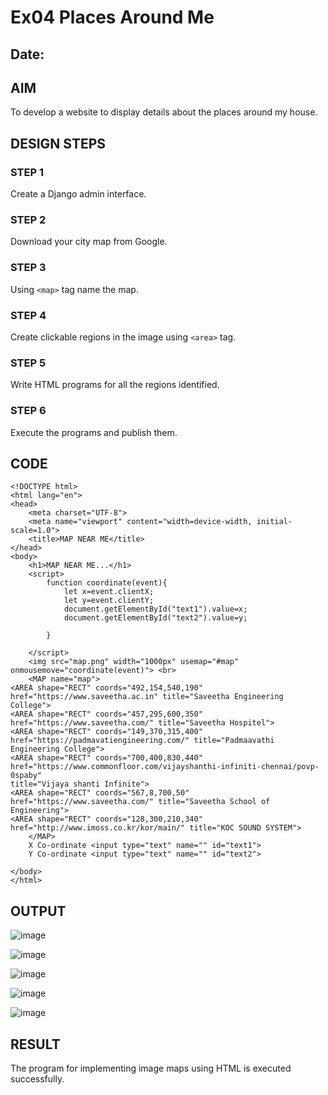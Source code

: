 # Ex04 Places Around Me
## Date: 

## AIM
To develop a website to display details about the places around my house.

## DESIGN STEPS

### STEP 1
Create a Django admin interface.

### STEP 2
Download your city map from Google.

### STEP 3
Using ```<map>``` tag name the map.

### STEP 4
Create clickable regions in the image using ```<area>``` tag.

### STEP 5
Write HTML programs for all the regions identified.

### STEP 6
Execute the programs and publish them.

## CODE

```
<!DOCTYPE html>
<html lang="en">
<head>
    <meta charset="UTF-8">
    <meta name="viewport" content="width=device-width, initial-scale=1.0">
    <title>MAP NEAR ME</title>
</head>
<body>
    <h1>MAP NEAR ME...</h1>
    <script>
        function coordinate(event){
            let x=event.clientX;
            let y=event.clientY;
            document.getElementById("text1").value=x;
            document.getElementById("text2").value=y;

        }
    
    </script>
    <img src="map.png" width="1000px" usemap="#map" onmousemove="coordinate(event)"> <br>
    <MAP name="map">
<AREA shape="RECT" coords="492,154,540,190" href="https://www.saveetha.ac.in" title="Saveetha Engineering College">
<AREA shape="RECT" coords="457,295,600,350" href="https://www.saveetha.com/" title="Saveetha Hospitel">
<AREA shape="RECT" coords="149,370,315,400" href="https://padmavatiengineering.com/" title="Padmaavathi Engineering College">
<AREA shape="RECT" coords="700,400,830,440" href="https://www.commonfloor.com/vijayshanthi-infiniti-chennai/povp-0spaby"
title="Vijaya shanti Infinite">
<AREA shape="RECT" coords="567,8,700,50" href="https://www.saveetha.com/" title="Saveetha School of Engineering">    
<AREA shape="RECT" coords="128,300,210,340" href="http://www.imoss.co.kr/kor/main/" title="KOC SOUND SYSTEM">  
    </MAP>
    X Co-ordinate <input type="text" name="" id="text1">
    Y Co-ordinate <input type="text" name="" id="text2">
    
</body>
</html>

```

## OUTPUT

![image](https://github.com/sanjeevrajshanmugam/NearMe/assets/151383137/f7dfec4e-3e6a-4f62-bc75-fc189ba0d5cf)

![image](https://github.com/sanjeevrajshanmugam/NearMe/assets/151383137/f35f3326-7d84-47fb-a010-48a2eecd11f2)

![image](https://github.com/sanjeevrajshanmugam/NearMe/assets/151383137/db841d7c-c187-417b-8f5f-890d51fce3e5)

![image](https://github.com/sanjeevrajshanmugam/NearMe/assets/151383137/882748a2-363c-44c6-b527-3d6c470f42c3)

![image](https://github.com/sanjeevrajshanmugam/NearMe/assets/151383137/f0ab73c3-7e1f-48b0-9e00-8a2925173627)




## RESULT
The program for implementing image maps using HTML is executed successfully.
